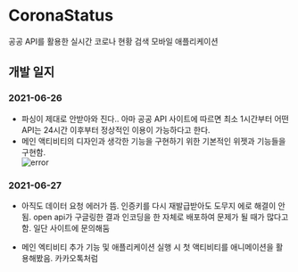 # CoronaStatus
공공 API를 활용한 실시간 코로나 현황 검색 모바일 애플리케이션

## 개발 일지
### 2021-06-26
- 파싱이 제대로 안받아와 진다.. 아마 공공 API 사이트에 따르면 최소 1시간부터 어떤 API는 24시간 이후부터 정상적인 이용이 가능하다고 한다.
- 메인 액티비티의 디자인과 생각한 기능을 구현하기 위한 기본적인 위젯과 기능들을 구현함.
<br> ![error](https://user-images.githubusercontent.com/49589578/123546810-32f7c980-d799-11eb-9f63-fdbb1dec3931.JPG)</br>

### 2021-06-27
- 아직도 데이터 요청 에러가 뜸. 인증키를 다시 재발급받아도 도무지 에로 해결이 안됨. open api가 구글링한 결과 인코딩을 한 자체로 배포하여 문제가
  될 때가 많다고 함. 일단 사이트에 문의해둠
 
- 메인 엑티비티 추가 기능 및 애플리케이션 실행 시 첫 액티비티를 애니메이션을 활용해봤음. 카카오톡처럼
